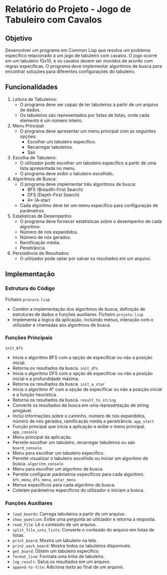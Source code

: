 # Relatório do Projeto - Jogo de Tabuleiro com Cavalos

## Objetivo

Desenvolver um programa em Common Lisp que resolva um problema específico relacionado a um jogo de tabuleiro com cavalos. O jogo ocorre em um tabuleiro 10x10, e os cavalos devem ser movidos de acordo com regras específicas. O programa deve implementar algoritmos de busca para encontrar soluções para diferentes configurações do tabuleiro.

## Funcionalidades
1. Leitura de Tabuleiros:
   - O programa deve ser capaz de ler tabuleiros a partir de um arquivo de dados.
   - Os tabuleiros são representados por listas de listas, onde cada elemento é um número inteiro.
2. Menu Principal:
   - O programa deve apresentar um menu principal com as seguintes opções:
       - Escolher um tabuleiro específico.
       - Recarregar tabuleiros.
       - Sair.
3. Escolha de Tabuleiro:
   - O utilizador pode escolher um tabuleiro específico a partir de uma lista apresentada no menu.
   - O programa deve exibir o tabuleiro escolhido.
4. Algoritmos de Busca:
   - O programa deve implementar três algoritmos de busca:
       - BFS (Breadth-First Search)
       - DFS (Depth-First Search)
       - A* (A-star)
   - Cada algoritmo deve ter um menu específico para configuração de parâmetros.
5. Estatísticas de Desempenho:
   - O programa deve fornecer estatísticas sobre o desempenho de cada algoritmo.
   - Número de nós expandidos.
   - Número de nós gerados.
   - Ramificação média.
   - Penetrância.
6. Persistência de Resultados:
   - O utilizador pode optar por salvar os resultados em um arquivo.

## Implementação
### Estrutura do Código

Ficheiro `procura.lisp`
 - Contém a implementação dos algoritmos de busca, definição de estruturas de dados e funções auxiliares.
Ficheiro `projeto.lisp`
 - Implementa a lógica da aplicação, incluindo menus, interação com o utilizador e chamadas aos algoritmos de busca.
### Funções Principais
`init_bfs`
 - Inicia o algoritmo BFS com a opção de especificar ou não a posição inicial.
 - Retorna os resultados da busca.
`init_dfs`
 - Inicia o algoritmo DFS com a opção de especificar ou não a posição inicial e a profundidade máxima.
 - Retorna os resultados da busca.
`init_a_star`
 - Inicia o algoritmo A* com a opção de especificar ou não a posição inicial e a função heurística.
 - Retorna os resultados da busca.
`result_to_string`
 - Converte os resultados da busca em uma representação de string amigável.
 - Inclui informações sobre o caminho, número de nós expandidos, número de nós gerados, ramificação média e penetrância.
`app_start`
 - Função principal que inicia a aplicação e exibe o menu principal.
`app_console`
 - Menu principal da aplicação.
 - Permite escolher um tabuleiro, recarregar tabuleiros ou sair.
`board_console`
 - Menu para escolher um tabuleiro específico.
 - Permite visualizar o tabuleiro escolhido ou iniciar um algoritmo de busca.
`algoritm_console`
 - Menu para escolher um algoritmo de busca.
 - Permite configurar parâmetros específicos para cada algoritmo.
`bfs_menu`, `dfs_menu`, `astar_menu`
 - Menus específicos para cada algoritmo de busca.
 - Coletam parâmetros específicos do utilizador e iniciam a busca.
### Funções Auxiliares
- `load_boards`: Carrega tabuleiros a partir de um arquivo.
- `show_question`: Exibe uma pergunta ao utilizador e retorna a resposta.
- `read_file`: Lê o conteúdo de um arquivo.
- `split_file_into_lists`: Converte o conteúdo do arquivo em listas de listas.
- `print_board`: Mostra um tabuleiro na tela.
- `print_each_board`: Mostra todos os tabuleiros disponíveis.
- `get_board`: Obtém um tabuleiro específico.
- `format_line`: Formata uma linha de tabuleiro.
- `log_result`: Salva os resultados em um arquivo.
- `append-to-file`: Adiciona texto ao final de um arquivo.
